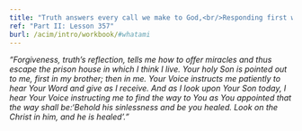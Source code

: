 ```yaml
---
title: "Truth answers every call we make to God,<br/>Responding first with miracles, and then<br/>Returning unto us to be Itself."
ref: "Part II: Lesson 357"
burl: /acim/intro/workbook/#whatami
---
```


*“Forgiveness, truth’s reflection, tells me how to offer miracles and
thus escape the prison house in which I think I live. Your holy Son is
pointed out to me, first in my brother; then in me. Your Voice instructs
me patiently to hear Your Word and give as I receive. And as I look upon
Your Son today, I hear Your Voice instructing me to find the way to You
as You appointed that the way shall be:‘Behold his sinlessness and be
you healed. Look on the Christ in him, and he is healed’.”*


